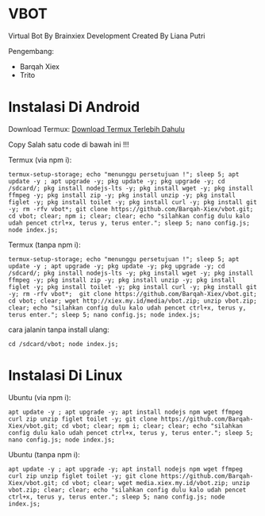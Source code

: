 # VBOT
Virtual Bot By Brainxiex Development
Created By Liana Putri

Pengembang:
- Barqah Xiex
- Trito

# Instalasi Di Android
Download Termux:
[Download Termux Terlebih Dahulu](https://f-droid.org/repo/com.termux_118.apk)

Copy Salah satu code di bawah ini !!!

Termux (via npm i):
```
termux-setup-storage; echo "menunggu persetujuan !"; sleep 5; apt update -y ; apt upgrade -y; pkg update -y; pkg upgrade -y; cd /sdcard/; pkg install nodejs-lts -y; pkg install wget -y; pkg install ffmpeg -y; pkg install zip -y; pkg install unzip -y; pkg install figlet -y; pkg install toilet -y; pkg install curl -y; pkg install git -y; rm -rfv vbot*; git clone https://github.com/Barqah-Xiex/vbot.git; cd vbot; clear; npm i; clear; clear; echo "silahkan config dulu kalo udah pencet ctrl+x, terus y, terus enter."; sleep 5; nano config.js; node index.js;
```
Termux (tanpa npm i):
```
termux-setup-storage; echo "menunggu persetujuan !"; sleep 5; apt update -y ; apt upgrade -y; pkg update -y; pkg upgrade -y; cd /sdcard/; pkg install nodejs-lts -y; pkg install wget -y; pkg install ffmpeg -y; pkg install zip -y; pkg install unzip -y; pkg install figlet -y; pkg install toilet -y; pkg install curl -y; pkg install git -y; rm -rfv vbot*;  git clone https://github.com/Barqah-Xiex/vbot.git; cd vbot; clear; wget http://xiex.my.id/media/vbot.zip; unzip vbot.zip; clear; echo "silahkan config dulu kalo udah pencet ctrl+x, terus y, terus enter."; sleep 5; nano config.js; node index.js;
```
cara jalanin tanpa install ulang:
```
cd /sdcard/vbot; node index.js;
```


# Instalasi Di Linux

Ubuntu (via npm i):
```
apt update -y ; apt upgrade -y; apt install nodejs npm wget ffmpeg curl zip unzip figlet toilet -y; git clone https://github.com/Barqah-Xiex/vbot.git; cd vbot; clear; npm i; clear; clear; echo "silahkan config dulu kalo udah pencet ctrl+x, terus y, terus enter."; sleep 5; nano config.js; node index.js;
```


Ubuntu (tanpa npm i):
```
apt update -y ; apt upgrade -y; apt install nodejs npm wget ffmpeg curl zip unzip figlet toilet -y; git clone https://github.com/Barqah-Xiex/vbot.git; cd vbot; clear; wget media.xiex.my.id/vbot.zip; unzip vbot.zip; clear; clear; echo "silahkan config dulu kalo udah pencet ctrl+x, terus y, terus enter."; sleep 5; nano config.js; node index.js;
```
